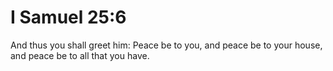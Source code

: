 # I Samuel 25:6

And thus you shall greet him: Peace be to you, and peace be to your house, and peace be to all that you have.
